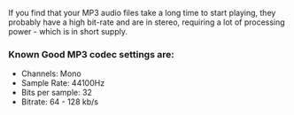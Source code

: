 If you find that your MP3 audio files take a long time to start playing, they probably have a high bit-rate and are in stereo, requiring a lot of processing power - which is in short supply.  
  
### Known Good MP3 codec settings are:  
  - Channels: Mono
  - Sample Rate: 44100Hz
  - Bits per sample: 32  
  - Bitrate: 64 - 128 kb/s